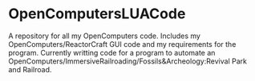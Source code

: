 # OpenComputersLUACode
A repository for all my OpenComputers code. Includes my OpenComputers/ReactorCraft GUI code and my requirements for the program.
Currently writting code for a program to automate an OpenComputers/ImmersiveRailroading/Fossils&Archeology:Revival Park and Railroad. 
